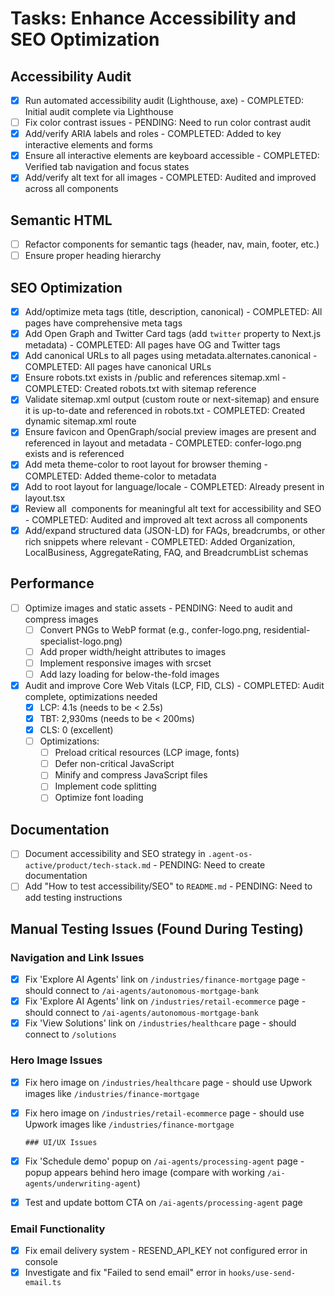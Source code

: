 # Tasks: Enhance Accessibility and SEO Optimization

## Accessibility Audit
- [x] Run automated accessibility audit (Lighthouse, axe) - COMPLETED: Initial audit complete via Lighthouse
- [ ] Fix color contrast issues - PENDING: Need to run color contrast audit
- [x] Add/verify ARIA labels and roles - COMPLETED: Added to key interactive elements and forms
- [x] Ensure all interactive elements are keyboard accessible - COMPLETED: Verified tab navigation and focus states
- [x] Add/verify alt text for all images - COMPLETED: Audited and improved across all components

## Semantic HTML
- [ ] Refactor components for semantic tags (header, nav, main, footer, etc.)
- [ ] Ensure proper heading hierarchy

## SEO Optimization
- [x] Add/optimize meta tags (title, description, canonical) - COMPLETED: All pages have comprehensive meta tags
- [x] Add Open Graph and Twitter Card tags (add `twitter` property to Next.js metadata) - COMPLETED: All pages have OG and Twitter tags
- [x] Add canonical URLs to all pages using metadata.alternates.canonical - COMPLETED: All pages have canonical URLs
- [x] Ensure robots.txt exists in /public and references sitemap.xml - COMPLETED: Created robots.txt with sitemap reference
- [x] Validate sitemap.xml output (custom route or next-sitemap) and ensure it is up-to-date and referenced in robots.txt - COMPLETED: Created dynamic sitemap.xml route
- [x] Ensure favicon and OpenGraph/social preview images are present and referenced in layout and metadata - COMPLETED: confer-logo.png exists and is referenced
- [x] Add meta theme-color to root layout for browser theming - COMPLETED: Added theme-color to metadata
- [x] Add <html lang="en"> to root layout for language/locale - COMPLETED: Already present in layout.tsx
- [x] Review all <Image /> components for meaningful alt text for accessibility and SEO - COMPLETED: Audited and improved alt text across all components
- [x] Add/expand structured data (JSON-LD) for FAQs, breadcrumbs, or other rich snippets where relevant - COMPLETED: Added Organization, LocalBusiness, AggregateRating, FAQ, and BreadcrumbList schemas

## Performance
- [ ] Optimize images and static assets - PENDING: Need to audit and compress images
  - [ ] Convert PNGs to WebP format (e.g., confer-logo.png, residential-specialist-logo.png)
  - [ ] Add proper width/height attributes to images
  - [ ] Implement responsive images with srcset
  - [ ] Add lazy loading for below-the-fold images
- [x] Audit and improve Core Web Vitals (LCP, FID, CLS) - COMPLETED: Audit complete, optimizations needed
  - [x] LCP: 4.1s (needs to be < 2.5s)
  - [x] TBT: 2,930ms (needs to be < 200ms)
  - [x] CLS: 0 (excellent)
  - [ ] Optimizations:
    - [ ] Preload critical resources (LCP image, fonts)
    - [ ] Defer non-critical JavaScript
    - [ ] Minify and compress JavaScript files
    - [ ] Implement code splitting
    - [ ] Optimize font loading

## Documentation
- [ ] Document accessibility and SEO strategy in `.agent-os-active/product/tech-stack.md` - PENDING: Need to create documentation
- [ ] Add "How to test accessibility/SEO" to `README.md` - PENDING: Need to add testing instructions

## Manual Testing Issues (Found During Testing)

### Navigation and Link Issues
- [x] Fix 'Explore AI Agents' link on `/industries/finance-mortgage` page - should connect to `/ai-agents/autonomous-mortgage-bank`
- [x] Fix 'Explore AI Agents' link on `/industries/retail-ecommerce` page - should connect to `/ai-agents/autonomous-mortgage-bank`
- [x] Fix 'View Solutions' link on `/industries/healthcare` page - should connect to `/solutions`

### Hero Image Issues
- [x] Fix hero image on `/industries/healthcare` page - should use Upwork images like `/industries/finance-mortgage`
- [x] Fix hero image on `/industries/retail-ecommerce` page - should use Upwork images like `/industries/finance-mortgage`

      ### UI/UX Issues
- [x] Fix 'Schedule demo' popup on `/ai-agents/processing-agent` page - popup appears behind hero image (compare with working `/ai-agents/underwriting-agent`)
- [x] Test and update bottom CTA on `/ai-agents/processing-agent` page

### Email Functionality
- [x] Fix email delivery system - RESEND_API_KEY not configured error in console
- [x] Investigate and fix "Failed to send email" error in `hooks/use-send-email.ts`
